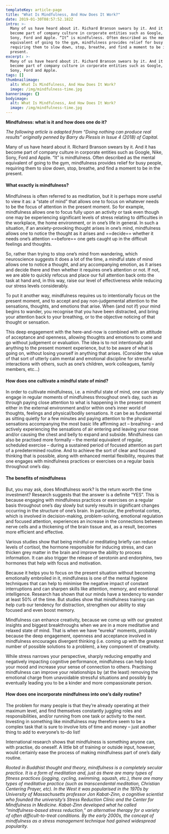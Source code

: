 ```yaml
---
templateKey: article-page
title: "What Is Mindfulness, And How Does It Work?"
date: 2019-01-30T08:57:52.182Z
intro: >-
  Many of us have heard about it. Richard Branson swears by it. And it has
  become part of company culture in corporate entities such as Google, Nike,
  Sony, Ford and Apple. “It” is mindfulness. Often described as the mental
  equivalent of going to the gym, mindfulness provides relief for busy people,
  requiring them to slow down, stop, breathe, and find a moment to be in the
  present.
excerpt: >-
  Many of us have heard about it. Richard Branson swears by it. And it has
  become part of company culture in corporate entities such as Google, Nike,
  Sony, Ford and Apple.
tags: []
thumbnailimage:
  alt: What Is Mindfulness, And How Does It Work?
  image: /img/mindfulness-time.jpg
bannerimage: {}
bodyimage:
  alt: What Is Mindfulness, And How Does It Work?
  image: /img/mindfulness-time.jpg
---
```


**Mindfulness: what is it and how does one do it?**

_The following article is adapted from “Doing nothing can produce real results” originally penned by Barry du Plessis in Issue 4 (2018) of Capital._

Many of us have heard about it. Richard Branson swears by it. And it has become part of company culture in corporate entities such as Google, Nike, Sony, Ford and Apple. “It” is mindfulness. Often described as the mental equivalent of going to the gym, mindfulness provides relief for busy people, requiring them to slow down, stop, breathe, and find a moment to be in the present.

<h4>What exactly is mindfulness?</h4>

Mindfulness is often referred to as meditation, but it is perhaps more useful to view it as: a “state of mind” that allows one to focus on whatever needs to be the focus of attention in the present moment. So for example, mindfulness allows one to focus fully upon an activity or task even though one may be experiencing significant levels of stress relating to difficulties in the workplace, the home environment, or in one’s life in general. In such a situation, if an anxiety-provoking thought arises in one’s mind, mindfulness allows one to notice the thought as it arises and ==decide== whether it needs one’s attention ==before== one gets caught up in the difficult feelings and thoughts.

So, rather than trying to stop one’s mind from wandering, which neuroscience suggests it does a lot of the time, a mindful state of mind allows one to notice a thought, and any accompanying emotion, as it arises and decide there and then whether it requires one’s attention or not. If not, we are able to quickly refocus and place our full attention back onto the task at hand and, in this way, raise our level of effectiveness while reducing our stress levels considerably.

To put it another way, mindfulness requires us to intentionally focus on the present moment, and to accept and pay non-judgemental attention to the sensations, thoughts, and emotions that arise. When (and not if) your mind begins to wander, you recognise that you have been distracted, and bring your attention back to your breathing, or to the objective noticing of that thought or sensation.

This deep engagement with the here-and-now is combined with an attitude of acceptance and openness, allowing thoughts and emotions to come and go without judgement or evaluation. The idea is to not intentionally add anything to the present moment experience, but to be aware of what is going on, without losing yourself in anything that arises. (Consider the value of that sort of utterly calm mental and emotional discipline for stressful interactions with others, such as one’s children, work colleagues, family members, etc...)

<h4>How does one cultivate a mindful state of mind?</h4>

In order to cultivate mindfulness, i.e. a mindful state of mind, one can simply engage in regular moments of mindfulness throughout one’s day, such as through paying close attention to what is happening in the present moment either in the external environment and/or within one’s inner world of thoughts, feelings and physical/bodily sensations. It can be as fundamental as sitting quietly for a few minutes and paying attention to the physical sensations accompanying the most basic life affirming act – breathing – and actively experiencing the sensations of air entering and leaving your nose and/or causing the chest and belly to expand and subside. Mindfulness can also be practised more formally – the mental equivalent of regular, scheduled exercise – during a sustained period of focused attention as part of a predetermined routine. And to achieve the sort of clear and focused thinking that is possible, along with enhanced mental flexibility, requires that one engages with mindfulness practices or exercises on a regular basis throughout one’s day.

<h4>The benefits of mindfulness</h4>

But, you may ask, does Mindfulness work? Is the return worth the time investment? Research suggests that the answer is a definite “YES”. This is because engaging with mindfulness practices or exercises on a regular basis throughout one’s day slowly but surely results in significant changes occurring in the structure of one’s brain. In particular, the prefrontal cortex, which is involved in decision-making, problem-solving, emotional regulation and focused attention, experiences an increase in the connections between nerve cells and a thickening of the brain tissue and, as a result, becomes more efficient and effective.

Various studies show that being mindful or meditating briefly can reduce levels of cortisol, the hormone responsible for inducing stress, and can thicken grey matter in the brain and improve the ability to process information. It can also trigger the release of serotonin and endorphins, two hormones that help with focus and motivation.

Because it helps you to focus on the present situation without becoming emotionally embroiled in it, mindfulness is one of the mental hygiene techniques that can help to minimise the negative impact of constant interruptions and can sharpen skills like attention, memory, and emotional intelligence. Research has shown that our minds have a tendency to wander at least 50% of the time. But studies show that mindfulness training can help curb our tendency for distraction, strengthen our ability to stay focused and even boost memory.

Mindfulness can enhance creativity, because we come up with our greatest insights and biggest breakthroughs when we are in a more meditative and relaxed state of mind. That is when we have “eureka” moments, probably because the deep engagement, openness and acceptance involved in mindfulness encourages divergent thinking (i.e. coming up with the greatest number of possible solutions to a problem), a key component of creativity.

While stress narrows your perspective, sharply reducing empathy and negatively impacting cognitive performance, mindfulness can help boost your mood and increase your sense of connection to others. Practising mindfulness can improve your relationships by (at the least) removing the emotional charge from unavoidable stressful situations and possibly by eventually leading you to be a kinder and more compassionate person.

<h4>How does one incorporate mindfulness into one’s daily routine?</h4>

The problem for many people is that they’re already operating at their maximum level, and find themselves constantly juggling roles and responsibilities, and/or running from one task or activity to the next. Investing in something like mindfulness may therefore seem to be a complex task that is sure to involve lots of time and money – just another thing to add to everyone’s to-do list!

International research shows that mindfulness is something anyone can, with practise, do oneself. A little bit of training or outside input, however, would certainly ease the process of making mindfulness part of one’s daily routine.

_Rooted in Buddhist thought and theory, mindfulness is a completely secular practice. It is a form of meditation and, just as there are many types of fitness practices (jogging, cycling, swimming, squash, etc.), there are many types of meditative practice (such as transcendental meditation, Christian Centering Prayer, etc). In the West it was popularised in the 1970s by University of Massachusetts professor Jon Kabat-Zinn, a cognitive scientist who founded the university’s Stress Reduction Clinic and the Center for Mindfulness in Medicine. Kabat-Zinn developed what he called “mindfulness-based stress reduction,” an alternative therapy for a variety of often difficult-to-treat conditions. By the early 2000s, the concept of mindfulness as a stress management technique had gained widespread popularity._

